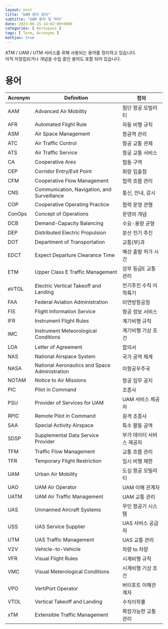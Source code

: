 ```yaml
---
layout: post
title: "UAM 용어 정리"
subtitle: "UAM 용어 및 약어"
date: 2023-06-15 14:02:00+0900
categories: [ Aerospace ]
tags: [ Term, Acronyms ]
mathjax: true
---
```


ATM / UAM / UTM 서비스를 위해 사용되는 용어를 정리하고 있습니다.  
아직 미정립되거나 개념을 수립 중인 용어도 포함 되어 있습니다.

# 용어

| Acronym | Definition                                    | 정의             |
|---------|-----------------------------------------------|----------------|
| AAM     | Advanced Air Mobility                         | 첨단 항공 모빌리티     |
| AFR     | Automated Flight Rule                         | 자동 비행 규칙       |
| ASM     | Air Space Management                          | 항공역 관리         |
| ATC     | Air Traffic Control                           | 항공 교통 관제       |
| ATS     | Air Traffic Service                           | 항공 교통 서비스      |
| CA      | Cooperative Ares                              | 협동 구역          |
| CEP     | Corridor Entry/Exit Point                     | 회랑 입출점         |
| CFM     | Cooperative Flow Management                   | 협력 흐름 관리       |
| CNS     | Communication, Navigation, and Surveillance   | 통신, 안내, 감시     |
| COP     | Cooperative Operating Practice                | 협력 운영 관행       |
| ConOps  | Concept of Operations                         | 운영의 개념         |
| DCB     | Demand-Capacity Balancing                     | 수요-용량 균형       |
| DEP     | Distributed Electric Propulsion               | 분산 전기 추진       |
| DOT     | Department of Transportation                  | 교통(부)과         |
| EDCT    | Expect Departure Clearance Time               | 예상 출발 허가 시간    |
| ETM     | Upper Class E Traffic Management              | 상부 등급E 교통관리    |
| eVTOL   | Electric Vertical Takeoff and Landing         | 전기추진 수직 이착륙기   |
| FAA     | Federal Aviation Administration               | 미연방항공청         |
| FIS     | Flight Information Service                    | 항공 정보 서비스      |
| IFR     | Instrument Flight Rules                       | 계기비행 규칙        |
| IMC     | Instrument Meteorological Conditions          | 계기비행 기상 조건     |
| LOA     | Letter of Agreement                           | 합의서            |
| NAS     | National Airspace System                      | 국가 공역 체계       |
| NASA    | National Aeronautics and Space Administration | 미항공우주국         |
| NOTAM   | Notice to Air Missions                        | 항공 임무 공지       |
| PIC     | Pilot in Command                              | 조종사            |
| PSU     | Provider of Services for UAM                  | UAM 서비스 제공자    | 
| RPIC    | Remote Pilot in Command                       | 원격 조종사         |
| SAA     | Special Activity Airspace                     | 특수 활동 공역       |
| SDSP    | Supplemental Data Service Provider            | 부가 데이터 서비스 제공자 |
| TFM     | Traffic Flow Management                       | 교통 흐름 관리       |
| TFR     | Temporary Flight Restriction                  | 임시 비행 제한       |
| UAM     | Urban Air Mobility                            | 도심 항공 모빌리티     |
| UAO     | UAM Air Operator                              | UAM 이해 관계자     |
| UATM    | UAM Air Traffic Management                    | UAM 교통 관리      |
| UAS     | Unmanned Aircraft Systems                     | 무인 항공기 시스템     |
| USS     | UAS Service Supplier                          | UAS 서비스 공급자    |
| UTM     | UAS Traffic Management                        | UAS 교통 관리      |
| V2V     | Vehicle-to-Vehicle                            | 차량 to 차량       |
| VFR     | Visual Flight Rules                           | 시계비행 규칙        |
| VMC     | Visual Meterological Conditions               | 시계비행 기상 조건     |
| VPO     | VertiPort Operator                            | 버티포트 이해관계자     |
| VTOL    | Vertical Takeoff and Landing                  | 수직이착률          |
| xTM     | Extensible Traffic Management                 | 확장가능한 교통 관리    |